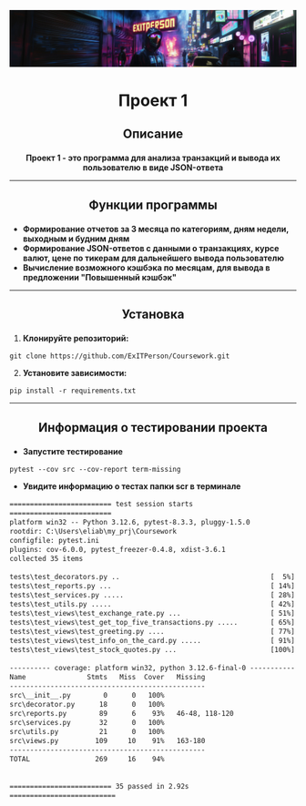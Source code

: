 ![b3a5a00f-6e6b-488f-9ac1-5623c31cb0d1.jpg](design_tools%2Fb3a5a00f-6e6b-488f-9ac1-5623c31cb0d1.jpg)

# <p align="center"> Проект 1 </p>


## <p align="center">Описание</p>

**<p align="center">Проект 1 - это программа для анализа транзакций и вывода их пользователю в виде JSON-ответа</p>**

---

## <p align="center">Функции программы</p>


- **Формирование отчетов за 3 месяца по категориям, дням недели, выходным и будним дням**
- **Формирование JSON-ответов с данными о транзакциях, курсе валют, цене по тикерам для дальнейшего вывода пользователю**
- **Вычисление возможного кэшбэка по месяцам, для вывода в предложении "Повышенный кэшбэк"**


----

## <p align="center">Установка</p>

1. **Клонируйте репозиторий:**
````
git clone https://github.com/ExITPerson/Coursework.git
````

2. **Установите зависимости:**
````
pip install -r requirements.txt
````
---

## <p align="center">Информация о тестировании проекта</p>

- **Запустите тестирование**
````
pytest --cov src --cov-report term-missing
````

- **Увидите информацию о тестах папки scr в терминале**

````
========================= test session starts =========================
platform win32 -- Python 3.12.6, pytest-8.3.3, pluggy-1.5.0
rootdir: C:\Users\eliab\my_prj\Coursework
configfile: pytest.ini
plugins: cov-6.0.0, pytest_freezer-0.4.8, xdist-3.6.1
collected 35 items                                                                                                  

tests\test_decorators.py ..                                     [  5%]
tests\test_reports.py ...                                       [ 14%]
tests\test_services.py .....                                    [ 28%]
tests\test_utils.py .....                                       [ 42%]
tests\test_views\test_exchange_rate.py ...                      [ 51%]
tests\test_views\test_get_top_five_transactions.py .....        [ 65%]
tests\test_views\test_greeting.py ....                          [ 77%]
tests\test_views\test_info_on_the_card.py .....                 [ 91%]
tests\test_views\test_stock_quotes.py ...                       [100%]

---------- coverage: platform win32, python 3.12.6-final-0 -----------
Name               Stmts   Miss  Cover   Missing
------------------------------------------------
src\__init__.py        0      0   100%
src\decorator.py      18      0   100%
src\reports.py        89      6    93%   46-48, 118-120
src\services.py       32      0   100%
src\utils.py          21      0   100%
src\views.py         109     10    91%   163-180
------------------------------------------------
TOTAL                269     16    94%


========================= 35 passed in 2.92s ==========================
````
